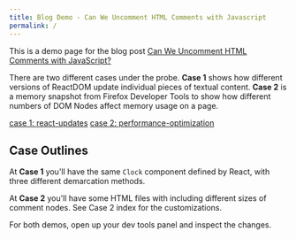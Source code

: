 ```yaml
---
title: Blog Demo - Can We Uncomment HTML Comments with Javascript
permalink: /
---
```


This is a demo page for the blog post [Can We Uncomment HTML Comments with JavaScript?](https://xkema.github.io/2020/can-we-uncomment-html-comments-with-javascript "Can We Uncomment HTML Comments with JavaScript?")

There are two different cases under the probe. **Case 1** shows how different versions of ReactDOM update individual pieces of textual content. **Case 2** is a memory snapshot from Firefox Developer Tools to show how different numbers of DOM Nodes affect memory usage on a page.

<nav>
  <a href="./react-updates/">case 1: react-updates</a>
  <a href="./performance-optimization/">case 2: performance-optimization</a>
</nav>

## Case Outlines

At **Case 1** you'll have the same `Clock` component defined by React, with three different demarcation methods.

At **Case 2** you'll have some HTML files with including different sizes of comment nodes. See Case 2 index for the customizations.

For both demos, open up your dev tools panel and inspect the changes.